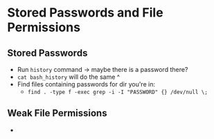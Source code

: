 # Stored Passwords and File Permissions

## Stored Passwords
* Run `history` command -> maybe there is a password there?
* `cat bash_history` will do the same ^
* Find files containing passwords for dir you're in:
    * `find . -type f -exec grep -i -I "PASSWORD" {} /dev/null \;`

## Weak File Permissions
* 